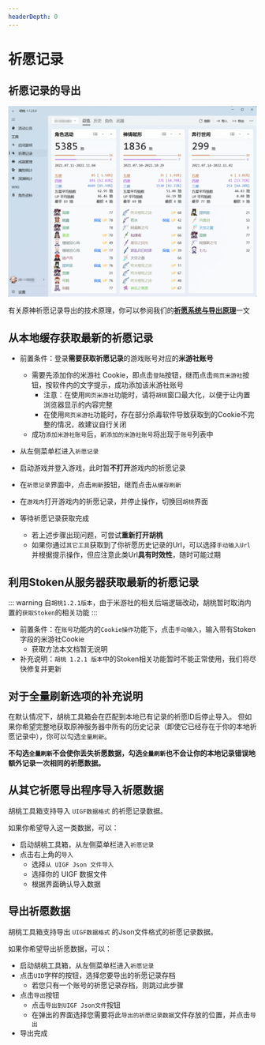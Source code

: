 ```yaml
---
headerDepth: 0
---
```


# 祈愿记录   

## 祈愿记录的导出

![祈愿导出](/images/202211/wish-export.png)

有关原神祈愿记录导出的技术原理，你可以参阅我们的[**祈愿系统与导出原理**](/FAQ/Gacha-system-and-export-principal.md)一文

## 从本地缓存获取最新的祈愿记录
- 前置条件：登录**需要获取祈愿记录**的游戏账号对应的**米游社账号**
  - 需要先添加你的米游社 Cookie，即点击`登陆`按钮，继而点击`网页米游社`按钮，按软件内的文字提示，成功添加该米游社账号
    - 注意：在使用`网页米游社`功能时，请将`胡桃`窗口最大化，以便于让内置浏览器显示的内容完整
    - 在使用`网页米游社`功能时，存在部分杀毒软件导致获取到的Cookie不完整的情况，故建议自行关闭
  - 成功`添加米游社账号`后，`新添加的米游社账号`将出现于`账号`列表中

- 从左侧菜单栏进入`祈愿记录`   
- 启动游戏并登入游戏，此时暂**不打开**游戏内的祈愿记录   
- 在`祈愿记录`界面中，点击`刷新`按钮，继而点击`从缓存刷新`
- 在`游戏内`打开游戏内的祈愿记录，并停止操作，切换回`胡桃`界面
- 等待祈愿记录获取完成
  - 若上述步骤出现问题，可尝试**重新打开胡桃**
  - 如果你通过`其它工具`获取到了你祈愿历史记录的Url，可以选择`手动输入Url`并根据提示操作，但应注意此类Url**具有时效性**，随时可能过期

## 利用Stoken从服务器获取最新的祈愿记录
   
::: warning
自`胡桃1.2.1版本`，由于米游社的相关后端逻辑改动，胡桃暂时取消内置的`获取Stoken`的相关功能
:::
   
- 前置条件：在`账号`功能内的`Cookie操作`功能下，点击`手动输入`，输入带有Stoken字段的米游社Cookie
  - 获取方法本文档暂无说明
- 补充说明：`胡桃 1.2.1 版本`中的Stoken相关功能暂时不能正常使用，我们将尽快修复并更新

## 对于全量刷新选项的补充说明
在默认情况下，胡桃工具箱会在匹配到本地已有记录的祈愿ID后停止导入。
但如果你希望完整地获取原神服务器中所有的历史记录（即使它已经存在于你的本地祈愿记录中），你可以勾选`全量刷新`。

**不勾选`全量刷新`不会使你丢失祈愿数据，勾选`全量刷新`也不会让你的本地记录错误地额外记录一次相同的祈愿数据。**

## 从其它祈愿导出程序导入祈愿数据

胡桃工具箱支持导入 `UIGF数据格式` 的祈愿记录数据。

如果你希望导入这一类数据，可以：
- 启动胡桃工具箱，从左侧菜单栏进入`祈愿记录`
- 点击右上角的`导入`
  - 选择`从 UIGF Json 文件导入`
  - 选择你的 UIGF 数据文件
  - 根据界面确认导入数据

## 导出祈愿数据

胡桃工具箱支持导出 `UIGF数据格式` 的Json文件格式的祈愿记录数据。

如果你希望导出祈愿数据，可以：
- 启动胡桃工具箱，从左侧菜单栏进入`祈愿记录`
- 点击`UID`字样的按钮，选择您要导出的祈愿记录存档
  - 若您只有一个账号的祈愿记录存档，则跳过此步骤
- 点击`导出`按钮
  - 点击`导出到UIGF Json文件`按钮
  - 在弹出的界面选择您需要将此`导出的祈愿记录数据`文件存放的位置，并点击`导出`
- 导出完成

